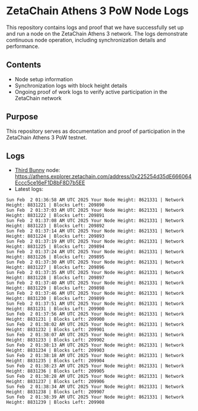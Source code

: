 # ZetaChain Athens 3 PoW Node Logs
This repository contains logs and proof that we have successfully set up and run a node on the ZetaChain Athens 3 network. The logs demonstrate continuous node operation, including synchronization details and performance.

## Contents
- Node setup information
- Synchronization logs with block height details
- Ongoing proof of work logs to verify active participation in the ZetaChain network

## Purpose
This repository serves as documentation and proof of participation in the ZetaChain Athens 3 PoW testnet.

## Logs

- [Third Bunny](https://thirdbunny.xyz/) node: https://athens.explorer.zetachain.com/address/0x225254d35dE666064Eccc5ce16eF1D8bF8D7b5EE
- Latest logs:
```
Sun Feb  2 01:36:58 AM UTC 2025 Your Node Height: 8621331 | Network Height: 8831221 | Blocks Left: 209890
Sun Feb  2 01:37:03 AM UTC 2025 Your Node Height: 8621331 | Network Height: 8831222 | Blocks Left: 209891
Sun Feb  2 01:37:08 AM UTC 2025 Your Node Height: 8621331 | Network Height: 8831223 | Blocks Left: 209892
Sun Feb  2 01:37:14 AM UTC 2025 Your Node Height: 8621331 | Network Height: 8831224 | Blocks Left: 209893
Sun Feb  2 01:37:19 AM UTC 2025 Your Node Height: 8621331 | Network Height: 8831225 | Blocks Left: 209894
Sun Feb  2 01:37:24 AM UTC 2025 Your Node Height: 8621331 | Network Height: 8831226 | Blocks Left: 209895
Sun Feb  2 01:37:30 AM UTC 2025 Your Node Height: 8621331 | Network Height: 8831227 | Blocks Left: 209896
Sun Feb  2 01:37:35 AM UTC 2025 Your Node Height: 8621331 | Network Height: 8831228 | Blocks Left: 209897
Sun Feb  2 01:37:40 AM UTC 2025 Your Node Height: 8621331 | Network Height: 8831229 | Blocks Left: 209898
Sun Feb  2 01:37:46 AM UTC 2025 Your Node Height: 8621331 | Network Height: 8831230 | Blocks Left: 209899
Sun Feb  2 01:37:51 AM UTC 2025 Your Node Height: 8621331 | Network Height: 8831231 | Blocks Left: 209900
Sun Feb  2 01:37:56 AM UTC 2025 Your Node Height: 8621331 | Network Height: 8831231 | Blocks Left: 209900
Sun Feb  2 01:38:02 AM UTC 2025 Your Node Height: 8621331 | Network Height: 8831232 | Blocks Left: 209901
Sun Feb  2 01:38:07 AM UTC 2025 Your Node Height: 8621331 | Network Height: 8831233 | Blocks Left: 209902
Sun Feb  2 01:38:13 AM UTC 2025 Your Node Height: 8621331 | Network Height: 8831234 | Blocks Left: 209903
Sun Feb  2 01:38:18 AM UTC 2025 Your Node Height: 8621331 | Network Height: 8831235 | Blocks Left: 209904
Sun Feb  2 01:38:23 AM UTC 2025 Your Node Height: 8621331 | Network Height: 8831236 | Blocks Left: 209905
Sun Feb  2 01:38:28 AM UTC 2025 Your Node Height: 8621331 | Network Height: 8831237 | Blocks Left: 209906
Sun Feb  2 01:38:34 AM UTC 2025 Your Node Height: 8621331 | Network Height: 8831238 | Blocks Left: 209907
Sun Feb  2 01:38:39 AM UTC 2025 Your Node Height: 8621331 | Network Height: 8831239 | Blocks Left: 209908
```
